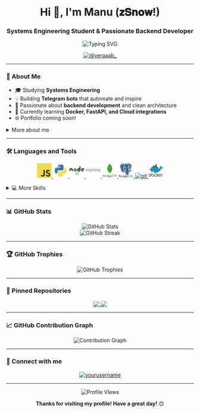 <h1 align="center">Hi 👋, I'm Manu (𝐳𝐒𝐧𝐨𝐰!)</h1>
<h3 align="center">Systems Engineering Student & Passionate Backend Developer</h3>

<p align="center">
  <img src="https://readme-typing-svg.herokuapp.com?font=Fira+Code&pause=1000&color=F75C7E&center=true&vCenter=true&width=435&lines=Engineering+Student+by+Day;Backend+Dev+by+Night;Telegram+Bot+Artisan;Always+Learning%2C+Always+Building" alt="Typing SVG" />
</p>

<p align="center">
  <a href="https://Instagram.com/veraaab_" target="blank">
    <img src="https://img.shields.io/twitter/follow/veraaab_?logo=instagram&style=for-the-badge" alt="@veraaab_" />
  </a>
</p>

---

### 🚀 About Me

- 🎓 Studying **Systems Engineering**
- 💡 Building **Telegram bots** that automate and inspire
- 🔧 Passionate about **backend development** and clean architecture
- 🌱 Currently learning **Docker, FastAPI, and Cloud integrations**
- 🌐 Portfolio coming soon!

<details>
<summary>More about me</summary>
<br>
I’m someone who loves solving problems with code. From smart Telegram bots to robust APIs, I build tools that are practical and fun.
Outside of tech, I enjoy diving into music production and digital art — always finding ways to blend logic with creativity.
</details>

---

### 🛠️ Languages and Tools

<p align="center">
  <a href="https://developer.mozilla.org/en-US/docs/Web/JavaScript" target="_blank" rel="noreferrer">
    <img src="https://raw.githubusercontent.com/devicons/devicon/master/icons/javascript/javascript-original.svg" alt="javascript" width="40" height="40"/>
  </a>
  <a href="https://www.python.org" target="_blank" rel="noreferrer">
    <img src="https://raw.githubusercontent.com/devicons/devicon/master/icons/python/python-original.svg" alt="python" width="40" height="40"/>
  </a>
  <a href="https://nodejs.org" target="_blank" rel="noreferrer">
    <img src="https://raw.githubusercontent.com/devicons/devicon/master/icons/nodejs/nodejs-original-wordmark.svg" alt="nodejs" width="40" height="40"/>
  </a>
  <a href="https://expressjs.com" target="_blank" rel="noreferrer">
    <img src="https://raw.githubusercontent.com/devicons/devicon/master/icons/express/express-original-wordmark.svg" alt="express" width="40" height="40"/>
  </a>
  <a href="https://www.mongodb.com/" target="_blank" rel="noreferrer">
    <img src="https://raw.githubusercontent.com/devicons/devicon/master/icons/mongodb/mongodb-original-wordmark.svg" alt="mongodb" width="40" height="40"/>
  </a>
  <a href="https://www.postgresql.org" target="_blank" rel="noreferrer">
    <img src="https://raw.githubusercontent.com/devicons/devicon/master/icons/postgresql/postgresql-original-wordmark.svg" alt="postgresql" width="40" height="40"/>
  </a>
  <a href="https://git-scm.com/" target="_blank" rel="noreferrer">
    <img src="https://www.vectorlogo.zone/logos/git-scm/git-scm-icon.svg" alt="git" width="40" height="40"/>
  </a>
  <a href="https://www.docker.com/" target="_blank" rel="noreferrer">
    <img src="https://raw.githubusercontent.com/devicons/devicon/master/icons/docker/docker-original-wordmark.svg" alt="docker" width="40" height="40"/>
  </a>
</p>

<details>
<summary>💻 More Skills</summary>
<br>

<h4>Backend</h4>

```
- Node.js
- Express.js
- Python
- API Development
- Telegram Bot API
```

<h4>Databases</h4>

```
- MongoDB
- PostgreSQL
- MySQL
- Redis
```

<h4>DevOps</h4>

```
- Git
- Docker
- CI/CD
- Linux
```

</details>

---

### 📊 GitHub Stats

<div align="center">
  <img src="https://github-readme-stats.vercel.app/api?username=Taiinyy&show_icons=true&theme=radical" alt="GitHub Stats" />
</div>

<div align="center">
  <img src="https://github-readme-streak-stats.herokuapp.com/?user=Taiinyy&theme=radical" alt="GitHub Streak" />
</div>

---

### 🏆 GitHub Trophies

<div align="center">
  <img src="https://github-profile-trophy.vercel.app/?username=Taiinyy&theme=radical&no-frame=false&no-bg=true&margin-w=4" alt="GitHub Trophies" />
</div>

---

### 📌 Pinned Repositories

<div align="center">
  <a href="https://github.com/Taiinyy/Ye-Quotes">
    <img align="center" src="https://github-readme-stats.vercel.app/api/pin/?username=Taiinyy&repo=Ye-Quotes&theme=radical" />
  </a>
  <a href="https://github.com/Taiinyy/FirstDataV1   ">
    <img align="center" src="https://github-readme-stats.vercel.app/api/pin/?username=Taiinyy&repo=FirstDataV1&theme=radical" />
  </a>
</div>

---

### 📈 GitHub Contribution Graph

<div align="center">
  <img src="https://github-profile-summary-cards.vercel.app/api/cards/profile-details?username=Taiinyy&theme=radical" alt="Contribution Graph" />
</div>

---

### 🤝 Connect with me

<p align="center">
  <a href="https://t.me/zSnoww" target="blank">
    <img align="center" src="https://upload.wikimedia.org/wikipedia/commons/8/82/Telegram_logo.svg" alt="yourusername" height="30" width="40" />
  </a>
</p>

---

<div align="center">
  <p align="center"><img src="https://profile-counter.glitch.me/{Taiinyy}/count.svg" alt="Profile VIews" /></p>
</div>

<div align="center">
  
  **Thanks for visiting my profile! Have a great day!** 😊
  
</div>
